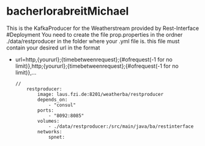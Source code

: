 # bacherlorabreitMichael
This is the KafkaProducer for the Weatherstream provided by Rest-Interface
#Deployment
You need to create the file prop.properties in the ordner ./data/restproducer in the folder where your .yml file is.
this file must contain your desired url in the format 

* 	url=http,{yoururl};{timebetweenrequest};{#ofrequest(-1 for no limit)},http;{yoururl};{timebetweenrequest};{#ofrequest(-1 for no limit)},...

		//
			restproducer:
				image: laus.fzi.de:8201/weatherba/restproducer
				depends_on:
					- "consul"
				ports:
					- "8092:8085"
				volumes:
					- ./data/restproducer:/src/main/java/ba/restinterface
				networks:
					spnet:

